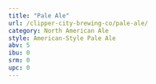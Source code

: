```yaml
---
title: "Pale Ale"
url: /clipper-city-brewing-co/pale-ale/
category: North American Ale
style: American-Style Pale Ale
abv: 5
ibu: 0
srm: 0
upc: 0
---
```


